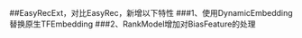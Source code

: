 ##EasyRecExt，对比EasyRec，新增以下特性
###1、使用DynamicEmbedding替换原生TFEmbedding
###2、RankModel增加对BiasFeature的处理